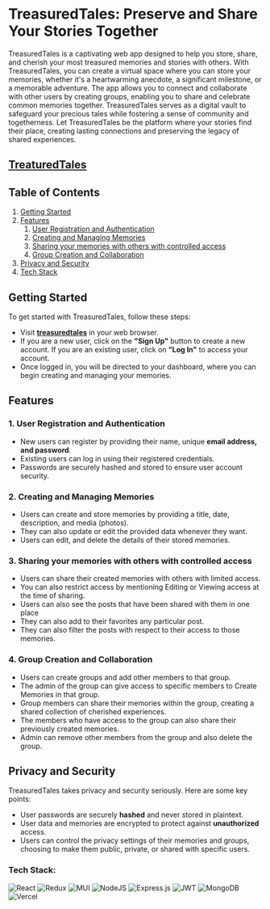 # TreasuredTales: Preserve and Share Your Stories Together

TreasuredTales is a captivating web app designed to help you store, share, and cherish your most treasured memories and stories with others. With TreasuredTales, you can create a virtual space where you can store your memories, whether it's a heartwarming anecdote, a significant milestone, or a memorable adventure. The app allows you to connect and collaborate with other users by creating groups, enabling you to share and celebrate common memories together. TreasuredTales serves as a digital vault to safeguard your precious tales while fostering a sense of community and togetherness. Let TreasuredTales be the platform where your stories find their place, creating lasting connections and preserving the legacy of shared experiences.

## [TreaturedTales](https://treasured-tales-5998.vercel.app/)

## Table of Contents

1. [Getting Started](#getting-started)
2. [Features](#features)
   1. [User Registration and Authentication](#1-user-registration-and-authentication)
   2. [Creating and Managing Memories](#2-creating-and-managing-memories)
   3. [Sharing your memories with others with controlled access](#3-sharing-your-memories-with-others-with-controlled-access)
   4. [Group Creation and Collaboration](#4-group-creation-and-collaboration)
3. [Privacy and Security](#privacy-and-security)
4. [Tech Stack](#tech-stack)

## Getting Started

To get started with TreasuredTales, follow these steps:

- Visit **[treasuredtales](https://treasured-tales-5998.vercel.app/)** in your web browser.
- If you are a new user, click on the **"Sign Up"** button to create a new account. If you are an existing user, click on **"Log In"** to access your account.
- Once logged in, you will be directed to your dashboard, where you can begin creating and managing your memories.

## Features

### 1. User Registration and Authentication

- New users can register by providing their name, unique **email address, and password**.
- Existing users can log in using their registered credentials.
- Passwords are securely hashed and stored to ensure user account security.

### 2. Creating and Managing Memories

- Users can create and store memories by providing a title, date, description, and media (photos).
- They can also update or edit the provided data whenever they want.
- Users can edit, and delete the details of their stored memories.

### 3. Sharing your memories with others with controlled access

- Users can share their created memories with others with limited access.
- You can also restrict access by mentioning Editing or Viewing access at the time of sharing.
- Users can also see the posts that have been shared with them in one place
- They can also add to their favorites any particular post.
- They can also filter the posts with respect to their access to those memories.

### 4. Group Creation and Collaboration

- Users can create groups and add other members to that group.
- The admin of the group can give access to specific members to Create Memories in that group.
- Group members can share their memories within the group, creating a shared collection of cherished experiences.
- The members who have access to the group can also share their previously created memories.
- Admin can remove other members from the group and also delete the group.

## Privacy and Security

TreasuredTales takes privacy and security seriously. Here are some key points:

- User passwords are securely **hashed** and never stored in plaintext.
- User data and memories are encrypted to protect against **unauthorized** access.
- Users can control the privacy settings of their memories and groups, choosing to make them public, private, or shared with specific users.

### Tech Stack:

![React](https://img.shields.io/badge/react-%2320232a.svg?style=for-the-badge&logo=react&logoColor=%2361DAFB)
![Redux](https://img.shields.io/badge/redux-%23593d88.svg?style=for-the-badge&logo=redux&logoColor=white)
![MUI](https://img.shields.io/badge/MUI-%230081CB.svg?style=for-the-badge&logo=mui&logoColor=white)
![NodeJS](https://img.shields.io/badge/node.js-6DA55F?style=for-the-badge&logo=node.js&logoColor=white)
![Express.js](https://img.shields.io/badge/express.js-%23404d59.svg?style=for-the-badge&logo=express&logoColor=%2361DAFB)
![JWT](https://img.shields.io/badge/JWT-black?style=for-the-badge&logo=JSON%20web%20tokens)
![MongoDB](https://img.shields.io/badge/MongoDB-%234ea94b.svg?style=for-the-badge&logo=mongodb&logoColor=white)
![Vercel](https://img.shields.io/badge/vercel-%23000000.svg?style=for-the-badge&logo=vercel&logoColor=white)
